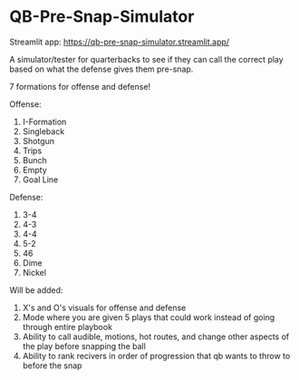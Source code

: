 # QB-Pre-Snap-Simulator

Streamlit app: https://qb-pre-snap-simulator.streamlit.app/

A simulator/tester for quarterbacks to see if they can call the correct play based on what the defense gives them pre-snap.

7 formations for offense and defense!

Offense:
1. I-Formation
2. Singleback
3. Shotgun
4. Trips
5. Bunch
6. Empty
7. Goal Line

Defense:
1. 3-4
2. 4-3
3. 4-4
4. 5-2
5. 46
6. Dime
7. Nickel

Will be added:
1. X's and O's visuals for offense and defense
2. Mode where you are given 5 plays that could work instead of going through entire playbook
3. Ability to call audible, motions, hot routes, and change other aspects of the play before snapping the ball
4. Ability to rank recivers in order of progression that qb wants to throw to before the snap
